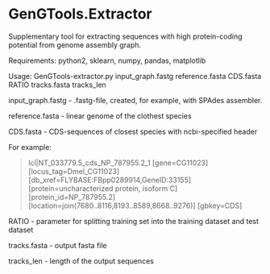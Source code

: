 # GenGTools.Extractor
Supplementary tool for extracting sequences with high protein-coding potential from genome assembly graph.

Requirements: python2, sklearn, numpy, pandas, matplotlib

Usage: GenGTools-extractor.py input_graph.fastg<STRING> reference.fasta<STRING> CDS.fasta<STRING> RATIO<FLOAT> tracks.fasta<STRING> tracks_len<INT>

input_graph.fastg - .fastg-file, created, for example, with SPAdes assembler.

reference.fasta - linear genome of the clothest species

CDS.fasta - CDS-sequences of closest species with ncbi-specified header

For example:
  >lcl|NT_033779.5_cds_NP_787955.2_1 [gene=CG11023] [locus_tag=Dmel_CG11023] [db_xref=FLYBASE:FBpp0289914,GeneID:33155] [protein=uncharacterized protein, isoform C] [protein_id=NP_787955.2] [location=join(7680..8116,8193..8589,8668..9276)] [gbkey=CDS]

RATIO - parameter for splitting training set into the training dataset and test dataset

tracks.fasta - output fasta file

tracks_len - length of the output sequences
